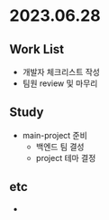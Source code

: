 # 2023.06.28

## Work List
* 개발자 체크리스트 작성
* 팀원 review 및 마무리

## Study
* main-project 준비
  * 백엔드 팀 결성
  * project 테마 결정

## etc
* 

